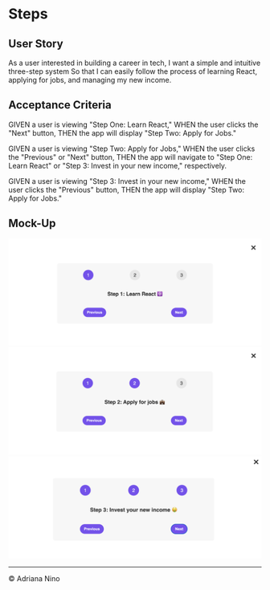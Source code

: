 # Steps

## User Story

As a user interested in building a career in tech,
I want a simple and intuitive three-step system
So that I can easily follow the process of learning React, applying for jobs, and managing my new income.

## Acceptance Criteria

GIVEN a user is viewing "Step One: Learn React,"
WHEN the user clicks the "Next" button,
THEN the app will display "Step Two: Apply for Jobs."

GIVEN a user is viewing "Step Two: Apply for Jobs,"
WHEN the user clicks the "Previous" or "Next" button,
THEN the app will navigate to "Step One: Learn React" or "Step 3: Invest in your new income," respectively.

GIVEN a user is viewing "Step 3: Invest in your new income,"
WHEN the user clicks the "Previous" button,
THEN the app will display "Step Two: Apply for Jobs."

## Mock-Up

![Image of Step 1](./images/step-1.png)
![Image of Step 2](./images/step-2.png)
![Image of Step 3](./images/step-3.png)

---

© Adriana Nino
